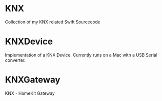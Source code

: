 KNX
===

Collection of my KNX related Swift Sourcecode

# KNXDevice

Implementation of a KNX Device. Currently runs on a Mac with a USB Serial converter.

# KNXGateway

KNX - HomeKit Gateway
